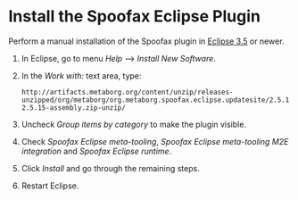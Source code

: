 # Install the Spoofax Eclipse Plugin
Perform a manual installation of the Spoofax plugin in [Eclipse 3.5][1] or newer.
    
1.  In Eclipse, go to menu _Help_ --> _Install New Software_.
2.  In the _Work with:_ text area, type:

    ```
    http://artifacts.metaborg.org/content/unzip/releases-unzipped/org/metaborg/org.metaborg.spoofax.eclipse.updatesite/2.5.15/org.metaborg.spoofax.eclipse.updatesite-2.5.15-assembly.zip-unzip/
    ```

3.  Uncheck _Group items by category_ to make the plugin visible.
4.  Check _Spoofax Eclipse meta-tooling_, _Spoofax Eclipse meta-tooling M2E integration_ and _Spoofax Eclipse runtime_.
5.  Click _Install_ and go through the remaining steps.
6.  Restart Eclipse.

[1]: https://www.eclipse.org/